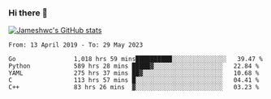 ### Hi there 👋

[![Jameshwc's GitHub stats](https://github-readme-stats.vercel.app/api?username=jameshwc)](https://github.com/anuraghazra/github-readme-stats)

<!--START_SECTION:waka-->

```text
From: 13 April 2019 - To: 29 May 2023

Go                1,018 hrs 59 mins██████████░░░░░░░░░░░░░░░   39.47 %
Python            589 hrs 28 mins █████▓░░░░░░░░░░░░░░░░░░░   22.84 %
YAML              275 hrs 37 mins ██▓░░░░░░░░░░░░░░░░░░░░░░   10.68 %
C                 113 hrs 57 mins █░░░░░░░░░░░░░░░░░░░░░░░░   04.41 %
C++               83 hrs 26 mins  ▓░░░░░░░░░░░░░░░░░░░░░░░░   03.23 %
```

<!--END_SECTION:waka-->